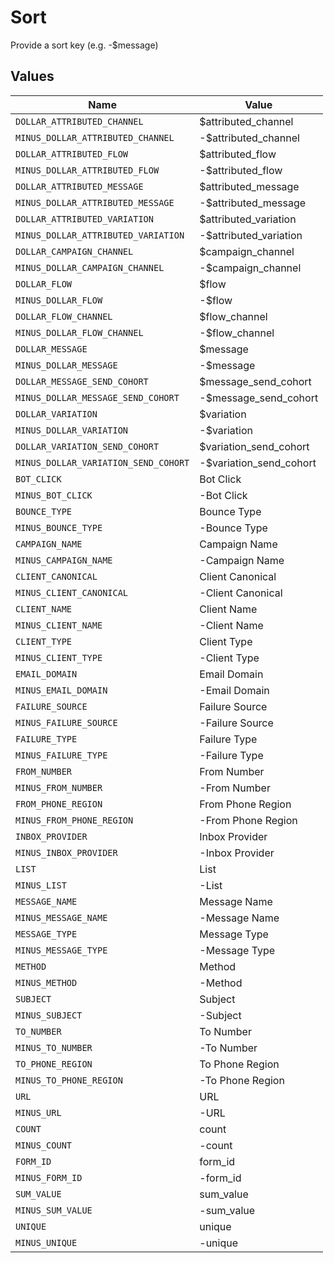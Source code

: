 # Sort

Provide a sort key (e.g. -$message)


## Values

| Name                                 | Value                                |
| ------------------------------------ | ------------------------------------ |
| `DOLLAR_ATTRIBUTED_CHANNEL`          | $attributed_channel                  |
| `MINUS_DOLLAR_ATTRIBUTED_CHANNEL`    | -$attributed_channel                 |
| `DOLLAR_ATTRIBUTED_FLOW`             | $attributed_flow                     |
| `MINUS_DOLLAR_ATTRIBUTED_FLOW`       | -$attributed_flow                    |
| `DOLLAR_ATTRIBUTED_MESSAGE`          | $attributed_message                  |
| `MINUS_DOLLAR_ATTRIBUTED_MESSAGE`    | -$attributed_message                 |
| `DOLLAR_ATTRIBUTED_VARIATION`        | $attributed_variation                |
| `MINUS_DOLLAR_ATTRIBUTED_VARIATION`  | -$attributed_variation               |
| `DOLLAR_CAMPAIGN_CHANNEL`            | $campaign_channel                    |
| `MINUS_DOLLAR_CAMPAIGN_CHANNEL`      | -$campaign_channel                   |
| `DOLLAR_FLOW`                        | $flow                                |
| `MINUS_DOLLAR_FLOW`                  | -$flow                               |
| `DOLLAR_FLOW_CHANNEL`                | $flow_channel                        |
| `MINUS_DOLLAR_FLOW_CHANNEL`          | -$flow_channel                       |
| `DOLLAR_MESSAGE`                     | $message                             |
| `MINUS_DOLLAR_MESSAGE`               | -$message                            |
| `DOLLAR_MESSAGE_SEND_COHORT`         | $message_send_cohort                 |
| `MINUS_DOLLAR_MESSAGE_SEND_COHORT`   | -$message_send_cohort                |
| `DOLLAR_VARIATION`                   | $variation                           |
| `MINUS_DOLLAR_VARIATION`             | -$variation                          |
| `DOLLAR_VARIATION_SEND_COHORT`       | $variation_send_cohort               |
| `MINUS_DOLLAR_VARIATION_SEND_COHORT` | -$variation_send_cohort              |
| `BOT_CLICK`                          | Bot Click                            |
| `MINUS_BOT_CLICK`                    | -Bot Click                           |
| `BOUNCE_TYPE`                        | Bounce Type                          |
| `MINUS_BOUNCE_TYPE`                  | -Bounce Type                         |
| `CAMPAIGN_NAME`                      | Campaign Name                        |
| `MINUS_CAMPAIGN_NAME`                | -Campaign Name                       |
| `CLIENT_CANONICAL`                   | Client Canonical                     |
| `MINUS_CLIENT_CANONICAL`             | -Client Canonical                    |
| `CLIENT_NAME`                        | Client Name                          |
| `MINUS_CLIENT_NAME`                  | -Client Name                         |
| `CLIENT_TYPE`                        | Client Type                          |
| `MINUS_CLIENT_TYPE`                  | -Client Type                         |
| `EMAIL_DOMAIN`                       | Email Domain                         |
| `MINUS_EMAIL_DOMAIN`                 | -Email Domain                        |
| `FAILURE_SOURCE`                     | Failure Source                       |
| `MINUS_FAILURE_SOURCE`               | -Failure Source                      |
| `FAILURE_TYPE`                       | Failure Type                         |
| `MINUS_FAILURE_TYPE`                 | -Failure Type                        |
| `FROM_NUMBER`                        | From Number                          |
| `MINUS_FROM_NUMBER`                  | -From Number                         |
| `FROM_PHONE_REGION`                  | From Phone Region                    |
| `MINUS_FROM_PHONE_REGION`            | -From Phone Region                   |
| `INBOX_PROVIDER`                     | Inbox Provider                       |
| `MINUS_INBOX_PROVIDER`               | -Inbox Provider                      |
| `LIST`                               | List                                 |
| `MINUS_LIST`                         | -List                                |
| `MESSAGE_NAME`                       | Message Name                         |
| `MINUS_MESSAGE_NAME`                 | -Message Name                        |
| `MESSAGE_TYPE`                       | Message Type                         |
| `MINUS_MESSAGE_TYPE`                 | -Message Type                        |
| `METHOD`                             | Method                               |
| `MINUS_METHOD`                       | -Method                              |
| `SUBJECT`                            | Subject                              |
| `MINUS_SUBJECT`                      | -Subject                             |
| `TO_NUMBER`                          | To Number                            |
| `MINUS_TO_NUMBER`                    | -To Number                           |
| `TO_PHONE_REGION`                    | To Phone Region                      |
| `MINUS_TO_PHONE_REGION`              | -To Phone Region                     |
| `URL`                                | URL                                  |
| `MINUS_URL`                          | -URL                                 |
| `COUNT`                              | count                                |
| `MINUS_COUNT`                        | -count                               |
| `FORM_ID`                            | form_id                              |
| `MINUS_FORM_ID`                      | -form_id                             |
| `SUM_VALUE`                          | sum_value                            |
| `MINUS_SUM_VALUE`                    | -sum_value                           |
| `UNIQUE`                             | unique                               |
| `MINUS_UNIQUE`                       | -unique                              |